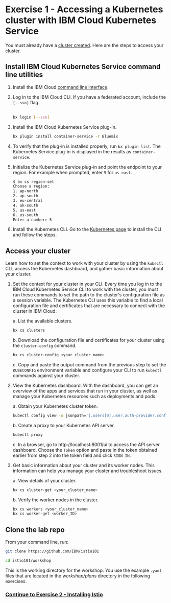 # Exercise 1 - Accessing a Kubernetes cluster with IBM Cloud Kubernetes Service

You must already have a [cluster created](https://console.bluemix.net/docs/containers/container_index.html#container_index). Here are the steps to access your cluster.

## Install IBM Cloud Kubernetes Service command line utilities

1. Install the IBM Cloud [command line interface](https://clis.ng.bluemix.net/ui/home.html).

2.  Log in to the IBM Cloud CLI. If you have a federated account, include the `[--sso]` flag.   
    
    ```bash
    bx login [--sso]
    ```

3.  Install the IBM Cloud Kubernetes Service plug-in.
    ```bash
    bx plugin install container-service -r Bluemix
    ```

4. To verify that the plug-in is installed properly, run `bx plugin list`. The Kubernetes Service plug-in is displayed in the results as `container-service`.

5.  Initialize the Kubernetes Service plug-in and point the endpoint to your region. For example when prompted, enter `5` for `us-east`.   
    ```bash
    $ bx cs region-set
    Choose a region:
    1. ap-north
    2. ap-south
    3. eu-central
    4. uk-south
    5. us-east
    6. us-south
    Enter a number> 5
    ```
    
6. Install the Kubernetes CLI. Go to the [Kubernetes page](https://kubernetes.io/docs/tasks/tools/install-kubectl/#install-kubectl-binary-via-curl) to install the CLI and follow the steps.


## Access your cluster
Learn how to set the context to work with your cluster by using the `kubectl` CLI, access the Kubernetes dashboard, and gather basic information about your cluster.

1.  Set the context for your cluster in your CLI. Every time you log in to the IBM Cloud Kubernetes Service CLI to work with the cluster, you must run these commands to set the path to the cluster's configuration file as a session variable. The Kubernetes CLI uses this variable to find a local configuration file and certificates that are necessary to connect with the cluster in IBM Cloud.

    a. List the available clusters.
    
    ```bash
    bx cs clusters
    ```
    
    b. Download the configuration file and certificates for your cluster using the `cluster-config` command.
    
    ```bash
    bx cs cluster-config <your_cluster_name>
    ```
    
    c. Copy and paste the output command from the previous step to set the `KUBECONFIG` environment variable and configure your CLI to run `kubectl` commands against your cluster.

2.  View the Kubernetes dashboard. With the dashboard, you can get an overview of the apps and services that run in your cluster, as well as manage your Kubernetes resources such as deployments and pods.

    a.  Obtain your Kubernetes cluster token.

    ```bash
    kubectl config view -o jsonpath='{.users[0].user.auth-provider.config.id-token}{"\n"}'
    ```

    b.  Create a proxy to your Kubernetes API server.

    ```bash
    kubectl proxy
    ```
    
    c.  In a browser, go to http://localhost:8001/ui to access the API server dashboard.   Choose the `Token` option and paste in the token obtained earlier from step 2 into the token field and click `SIGN IN`.

3.  Get basic information about your cluster and its worker nodes. This information can help you manage your cluster and troubleshoot issues.

    a.  View details of your cluster.
    
    ```bash
    bx cs cluster-get <your_cluster_name>
    ```

    b.  Verify the worker nodes in the cluster.   
    ```bash
    bx cs workers <your_cluster_name>
    bx cs worker-get <worker_ID>
    ```
    
## Clone the lab repo

From your command line, run:
   
```bash   
git clone https://github.com/IBM/istio101

cd istio101/workshop
```

This is the working directory for the workshop. You use the example `.yaml` files that are located in the _workshop/plans_ directory in the following exercises.

### [Continue to Exercise 2 - Installing Istio](../exercise-2/README.md)
